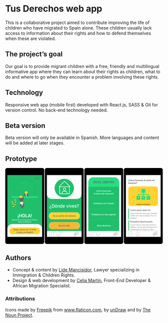 # Tus Derechos web app

This is a collaborative project aimed to contribute improving the life of children who have migrated to Spain alone. These children usually lack access to information about their rights and how to defend themselves when these are violated.

## The project’s goal

Our goal is to provide migrant children with a free, friendly and multilingual informative app where they can learn about their rights as children, what to do and where to go when they encounter a problem involving these rights.

## Technology

Responsive web app (mobile first) developed with React.js, SASS & Git for version control. No back-end technology needed.

## Beta version

Beta version will only be available in Spanish. More languages and content will be added at later stages.

## Prototype

![image](./public/prototype_screens.png)

## Authors

- Concept & content by [Lide Mancisidor](https://www.linkedin.com/in/lide-m-0792a31b4/), Lawyer specializing in Immigration & Children Rights.
- Design & web development by [Celia Martín](https://www.linkedin.com/in/celiamf/), Front-End Developer & African Migration Specialist.

### Attributions

<div>Icons made by <a href="https://www.flaticon.com/authors/freepik" title="Freepik">Freepik</a> from <a href="https://www.flaticon.com/" title="Flaticon">www.flaticon.com</a>, by <a href="https://undraw.co/search" title="unDraw">unDraw</a> and by <a href="https://thenounproject.com/" title="The Nound Project">The Noun Project</a>.</div>
